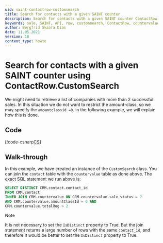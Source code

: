 ```yaml
---
uid: saint-contactrow-customsearch
title: Search for contacts with a given SAINT counter
description: Search for contacts with a given SAINT counter ContactRow.CustomSearch
keywords: sale, SAINT, API, row, customsearch, ContactRow, countervalue, amountclassid
author: Bergfrid Skaara Dias
date: 11.05.2021
version: 10
content_type: howto
---
```


# Search for contacts with a given SAINT counter using ContactRow.CustomSearch

We might need to retrieve a list of companies with more than 2 successful sales. In this situation we do not want to restrict the amount-class, so we may specify the `amountclassid =0`. In the following example, we will explain how this is done.

## Code

[!code-csharp[CS](includes/saint-customsearch.cs)]

## Walk-through

In this example, we have created an instance of the `CustomSearch` class. You can join the `contact` table with the `countervalue` table as done above. The exact SQL statement we run above is:

```SQL
SELECT DISTINCT CRM.contact.contact_id
FROM CRM.contact
INNER JOIN CRM.countervalue ON CRM.countervalue.sale_status = 2
AND CRM.countervalue.amountClassId = 0 AND
CRM.countervalue.totalReg > 2
```

> [!NOTE]
> It is not necessary to set the `IsDistinct` property to True. But the join statement returns a large number of rows with the same `contact_id`, and therefore it would be better to set the `IsDistinct` property to True.

